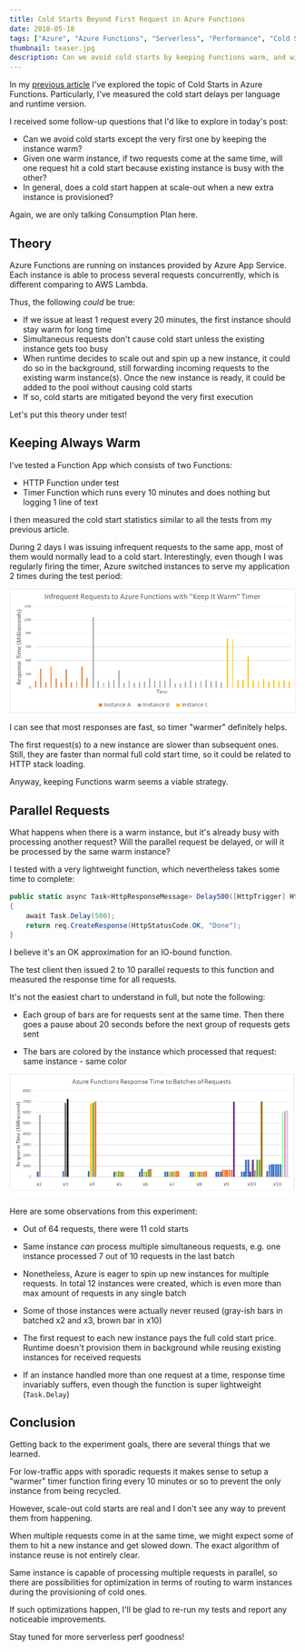 ```yaml
---
title: Cold Starts Beyond First Request in Azure Functions
date: 2018-05-18
tags: ["Azure", "Azure Functions", "Serverless", "Performance", "Cold Start"]
thumbnail: teaser.jpg
description: Can we avoid cold starts by keeping Functions warm, and will cold starts occur on scale out? Let's try!
---
```


In my [previous article](https://mikhail.io/2018/04/azure-functions-cold-starts-in-numbers/)
I've explored the topic of Cold Starts in Azure Functions. Particularly, I've measured the
cold start delays per language and runtime version.

I received some follow-up questions that I'd like to explore in today's post:

- Can we avoid cold starts except the very first one by keeping the instance warm?
- Given one warm instance, if two requests come at the same time, will one request hit 
a cold start because existing instance is busy with the other?
- In general, does a cold start happen at scale-out when a new extra instance is provisioned?

Again, we are only talking Consumption Plan here.

Theory
------

Azure Functions are running on instances provided by Azure App Service. Each instance is
able to process several requests concurrently, which is different comparing to AWS Lambda.

Thus, the following *could* be true:

- If we issue at least 1 request every 20 minutes, the first instance should stay warm for
long time
- Simultaneous requests don't cause cold start unless the existing instance gets too busy
- When runtime decides to scale out and spin up a new instance, it could do so in the background,
still forwarding incoming requests to the existing warm instance(s). Once the new instance
is ready, it could be added to the pool without causing cold starts
- If so, cold starts are mitigated beyond the very first execution

Let's put this theory under test!

Keeping Always Warm
-------------------

I've tested a Function App which consists of two Functions:

- HTTP Function under test
- Timer Function which runs every 10 minutes and does nothing but logging 1 line of text

I then measured the cold start statistics similar to all the tests from my previous article.

During 2 days I was issuing infrequent requests to the same app, most of them would normally
lead to a cold start. Interestingly, even though I was regularly firing the timer, Azure 
switched instances to serve my application 2 times during the test period:

![Infrequent Requests to Azure Functions with "Keep It Warm" Timer](cold-starts-keep-warm.png)

I can see that most responses are fast, so timer "warmer" definitely helps.

The first request(s) to a new instance are slower than subsequent ones. Still, they are faster
than normal full cold start time, so it could be related to HTTP stack loading.

Anyway, keeping Functions warm seems a viable strategy.

Parallel Requests
-----------------

What happens when there is a warm instance, but it's already busy with processing another
request? Will the parallel request be delayed, or will it be processed by the same
warm instance?

I tested with a very lightweight function, which nevertheless takes some time to complete:

``` csharp
public static async Task<HttpResponseMessage> Delay500([HttpTrigger] HttpRequestMessage req)
{
    await Task.Delay(500);
    return req.CreateResponse(HttpStatusCode.OK, "Done");
}
```

I believe it's an OK approximation for an IO-bound function.

The test client then issued 2 to 10 parallel requests to this function and measured the
response time for all requests.

It's not the easiest chart to understand in full, but note the following:

- Each group of bars are for requests sent at the same time. Then there goes a pause about
20 seconds before the next group of requests gets sent

- The bars are colored by the instance which processed that request: same instance - same
color

![Azure Functions Response Time to Batches of Simultaneous Requests](cold-starts-during-simultaneous-requests.png)

Here are some observations from this experiment:

- Out of 64 requests, there were 11 cold starts

- Same instance *can* process multiple simultaneous requests, e.g. one instance processed
7 out of 10 requests in the last batch

- Nonetheless, Azure is eager to spin up new instances for multiple requests. In total
12 instances were created, which is even more than max amount of requests in any single
batch

- Some of those instances were actually never reused (gray-ish bars in batched x2 and x3,
brown bar in x10)

- The first request to each new instance pays the full cold start price. Runtime doesn't
provision them in background while reusing existing instances for received requests

- If an instance handled more than one request at a time, response time invariably suffers,
even though the function is super lightweight (`Task.Delay`)

Conclusion
----------

Getting back to the experiment goals, there are several things that we learned.

For low-traffic apps with sporadic requests it makes sense to setup a "warmer" timer
function firing every 10 minutes or so to prevent the only instance from being recycled.

However, scale-out cold starts are real and I don't see any way to prevent them from
happening.

When multiple requests come in at the same time, we might expect some of them to hit
a new instance and get slowed down. The exact algorithm of instance reuse is not
entirely clear.

Same instance is capable of processing multiple requests in parallel, so there are
possibilities for optimization in terms of routing to warm instances during the
provisioning of cold ones. 

If such optimizations happen, I'll be glad to re-run my tests and report any noticeable
improvements.

Stay tuned for more serverless perf goodness!
